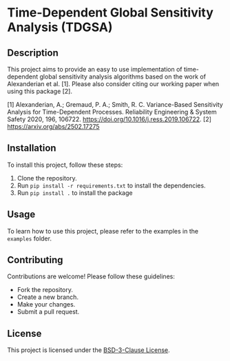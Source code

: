 # Time-Dependent Global Sensitivity Analysis (TDGSA)

## Description

This project aims to provide an easy to use implementation of time-dependent global sensitivity analysis algorithms based on the work of Alexanderian et al. [1]. Please also consider citing our working paper when using this package [2].

[1] Alexanderian, A.; Gremaud, P. A.; Smith, R. C. Variance-Based Sensitivity Analysis for Time-Dependent Processes. Reliability Engineering & System Safety 2020, 196, 106722. https://doi.org/10.1016/j.ress.2019.106722.
[2] https://arxiv.org/abs/2502.17275


## Installation

To install this project, follow these steps:

1. Clone the repository.
2. Run `pip install -r requirements.txt` to install the dependencies.
3. Run `pip install .` to install the package

## Usage

To learn how to use this project, please refer to the examples in the `examples` folder.

## Contributing

Contributions are welcome! Please follow these guidelines:

- Fork the repository.
- Create a new branch.
- Make your changes.
- Submit a pull request.

## License

This project is licensed under the [BSD-3-Clause License](LICENSE).
